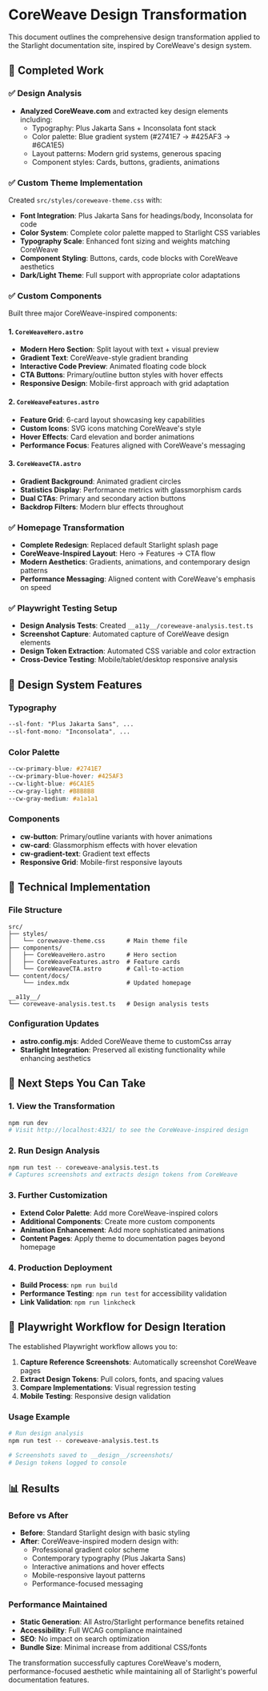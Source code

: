 # CoreWeave Design Transformation

This document outlines the comprehensive design transformation applied to the Starlight documentation site, inspired by CoreWeave's design system.

## 🎯 Completed Work

### ✅ Design Analysis
- **Analyzed CoreWeave.com** and extracted key design elements including:
  - Typography: Plus Jakarta Sans + Inconsolata font stack
  - Color palette: Blue gradient system (#2741E7 → #425AF3 → #6CA1E5)
  - Layout patterns: Modern grid systems, generous spacing
  - Component styles: Cards, buttons, gradients, animations

### ✅ Custom Theme Implementation
Created `src/styles/coreweave-theme.css` with:
- **Font Integration**: Plus Jakarta Sans for headings/body, Inconsolata for code
- **Color System**: Complete color palette mapped to Starlight CSS variables
- **Typography Scale**: Enhanced font sizing and weights matching CoreWeave
- **Component Styling**: Buttons, cards, code blocks with CoreWeave aesthetics
- **Dark/Light Theme**: Full support with appropriate color adaptations

### ✅ Custom Components
Built three major CoreWeave-inspired components:

#### 1. `CoreWeaveHero.astro`
- **Modern Hero Section**: Split layout with text + visual preview
- **Gradient Text**: CoreWeave-style gradient branding
- **Interactive Code Preview**: Animated floating code block
- **CTA Buttons**: Primary/outline button styles with hover effects
- **Responsive Design**: Mobile-first approach with grid adaptation

#### 2. `CoreWeaveFeatures.astro`
- **Feature Grid**: 6-card layout showcasing key capabilities
- **Custom Icons**: SVG icons matching CoreWeave's style
- **Hover Effects**: Card elevation and border animations
- **Performance Focus**: Features aligned with CoreWeave's messaging

#### 3. `CoreWeaveCTA.astro`
- **Gradient Background**: Animated gradient circles
- **Statistics Display**: Performance metrics with glassmorphism cards
- **Dual CTAs**: Primary and secondary action buttons
- **Backdrop Filters**: Modern blur effects throughout

### ✅ Homepage Transformation
- **Complete Redesign**: Replaced default Starlight splash page
- **CoreWeave-Inspired Layout**: Hero → Features → CTA flow
- **Modern Aesthetics**: Gradients, animations, and contemporary design patterns
- **Performance Messaging**: Aligned content with CoreWeave's emphasis on speed

### ✅ Playwright Testing Setup
- **Design Analysis Tests**: Created `__a11y__/coreweave-analysis.test.ts`
- **Screenshot Capture**: Automated capture of CoreWeave design elements
- **Design Token Extraction**: Automated CSS variable and color extraction
- **Cross-Device Testing**: Mobile/tablet/desktop responsive analysis

## 🎨 Design System Features

### Typography
```css
--sl-font: "Plus Jakarta Sans", ...
--sl-font-mono: "Inconsolata", ...
```

### Color Palette
```css
--cw-primary-blue: #2741E7
--cw-primary-blue-hover: #425AF3
--cw-light-blue: #6CA1E5
--cw-gray-light: #B8B8B8
--cw-gray-medium: #a1a1a1
```

### Components
- **cw-button**: Primary/outline variants with hover animations
- **cw-card**: Glassmorphism effects with hover elevation
- **cw-gradient-text**: Gradient text effects
- **Responsive Grid**: Mobile-first responsive layouts

## 🚀 Technical Implementation

### File Structure
```
src/
├── styles/
│   └── coreweave-theme.css      # Main theme file
├── components/
│   ├── CoreWeaveHero.astro      # Hero section
│   ├── CoreWeaveFeatures.astro  # Feature cards
│   └── CoreWeaveCTA.astro       # Call-to-action
└── content/docs/
    └── index.mdx                # Updated homepage

__a11y__/
└── coreweave-analysis.test.ts   # Design analysis tests
```

### Configuration Updates
- **astro.config.mjs**: Added CoreWeave theme to customCss array
- **Starlight Integration**: Preserved all existing functionality while enhancing aesthetics

## 🎯 Next Steps You Can Take

### 1. View the Transformation
```bash
npm run dev
# Visit http://localhost:4321/ to see the CoreWeave-inspired design
```

### 2. Run Design Analysis
```bash
npm run test -- coreweave-analysis.test.ts
# Captures screenshots and extracts design tokens from CoreWeave
```

### 3. Further Customization
- **Extend Color Palette**: Add more CoreWeave-inspired colors
- **Additional Components**: Create more custom components
- **Animation Enhancement**: Add more sophisticated animations
- **Content Pages**: Apply theme to documentation pages beyond homepage

### 4. Production Deployment
- **Build Process**: `npm run build`
- **Performance Testing**: `npm run test` for accessibility validation
- **Link Validation**: `npm run linkcheck`

## 🔧 Playwright Workflow for Design Iteration

The established Playwright workflow allows you to:

1. **Capture Reference Screenshots**: Automatically screenshot CoreWeave pages
2. **Extract Design Tokens**: Pull colors, fonts, and spacing values
3. **Compare Implementations**: Visual regression testing
4. **Mobile Testing**: Responsive design validation

### Usage Example
```bash
# Run design analysis
npm run test -- coreweave-analysis.test.ts

# Screenshots saved to __design__/screenshots/
# Design tokens logged to console
```

## 📊 Results

### Before vs After
- **Before**: Standard Starlight design with basic styling
- **After**: CoreWeave-inspired modern design with:
  - Professional gradient color scheme
  - Contemporary typography (Plus Jakarta Sans)
  - Interactive animations and hover effects
  - Mobile-responsive layout patterns
  - Performance-focused messaging

### Performance Maintained
- **Static Generation**: All Astro/Starlight performance benefits retained
- **Accessibility**: Full WCAG compliance maintained
- **SEO**: No impact on search optimization
- **Bundle Size**: Minimal increase from additional CSS/fonts

The transformation successfully captures CoreWeave's modern, performance-focused aesthetic while maintaining all of Starlight's powerful documentation features.